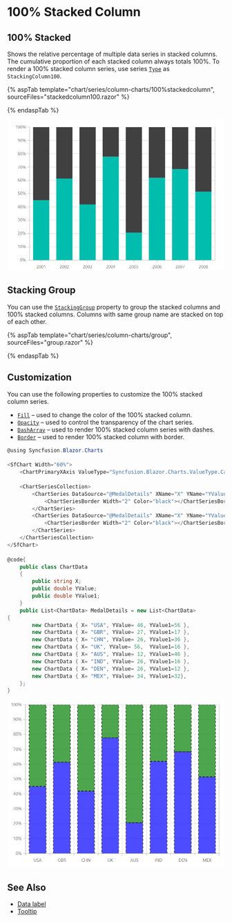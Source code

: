 # 100% Stacked Column

## 100% Stacked

Shows the relative percentage of multiple data series in stacked columns. The cumulative proportion of each stacked column always totals 100%. To render a 100% stacked column series, use series [`Type`](https://help.syncfusion.com/cr/cref_files/aspnetcore-js2/aspnetcore/Syncfusion.EJ2~Syncfusion.EJ2.Charts.ChartSeries~Type.html) as `StackingColumn100`.

{% aspTab template="chart/series/column-charts/100%stackedcolumn", sourceFiles="stackedcolumn100.razor" %}

{% endaspTab %}

![100% Stacked Column](../images/chart-types-images/stackedcolumn100.png)

## Stacking Group

You can use the [`StackingGroup`](https://help.syncfusion.com/cr/cref_files/aspnetmvc-js2/Syncfusion.EJ2~Syncfusion.EJ2.Charts.ChartSeries~StackingGroup.html) property to group the stacked columns and 100% stacked columns.
Columns with same group name are stacked on top of each other.

{% aspTab template="chart/series/column-charts/group", sourceFiles="group.razor" %}

{% endaspTab %}

## Customization

You can use the following properties to customize the 100% stacked column series.

* [`Fill`](https://help.syncfusion.com/cr/cref_files/aspnetcore-js2/aspnetcore/Syncfusion.EJ2~Syncfusion.EJ2.Charts.ChartSeries~Fill.html) – used to change the color of the 100% stacked column.
* [`Opacity`](https://help.syncfusion.com/cr/blazor/Syncfusion.Blazor~Syncfusion.Blazor.Charts.ChartSeries~Opacity.html) – used to control the transparency of the chart series.
* [``DashArray``](https://help.syncfusion.com/cr/cref_files/aspnetcore-js2/aspnetcore/Syncfusion.EJ2~Syncfusion.EJ2.Charts.ChartSeries~DashArray.html) – used to render 100% stacked column series with dashes.
* [`Border`](https://help.syncfusion.com/cr/blazor/Syncfusion.Blazor~Syncfusion.Blazor.Charts.ChartSeries~Border.html) – used to render 100% stacked column with border.

```csharp
@using Syncfusion.Blazor.Charts

<SfChart Width="60%">
    <ChartPrimaryXAxis ValueType="Syncfusion.Blazor.Charts.ValueType.Category"></ChartPrimaryXAxis>

    <ChartSeriesCollection>
        <ChartSeries DataSource="@MedalDetails" XName="X" YName="YValue" DashArray="5,5" Fill="blue" Opacity="0.7" Type="ChartSeriesType.StackingColumn100">
            <ChartSeriesBorder Width="2" Color="black"></ChartSeriesBorder>
        </ChartSeries>
        <ChartSeries DataSource="@MedalDetails" XName="X" YName="YValue1" DashArray="5,5" Fill="green" Opacity="0.7" Type="ChartSeriesType.StackingColumn100">
            <ChartSeriesBorder Width="2" Color="black"></ChartSeriesBorder>
        </ChartSeries>
    </ChartSeriesCollection>
</SfChart>

@code{
    public class ChartData
    {
        public string X;
        public double YValue;
        public double YValue1;
    }
    public List<ChartData> MedalDetails = new List<ChartData>
{
        new ChartData { X= "USA", YValue= 46, YValue1=56 },
        new ChartData { X= "GBR", YValue= 27, YValue1=17 },
        new ChartData { X= "CHN", YValue= 26, YValue1=36 },
        new ChartData { X= "UK", YValue= 56,  YValue1=16 },
        new ChartData { X= "AUS", YValue= 12, YValue1=46 },
        new ChartData { X= "IND", YValue= 26, YValue1=16 },
        new ChartData { X= "DEN", YValue= 26, YValue1=12 },
        new ChartData { X= "MEX", YValue= 34, YValue1=32},
    };
}
```

![Custom 100% Stacked Column](../images/chart-types-images/custom-stacked-column-100.png)

## See Also

* [Data label](../data-labels)
* [Tooltip](../tool-tip)